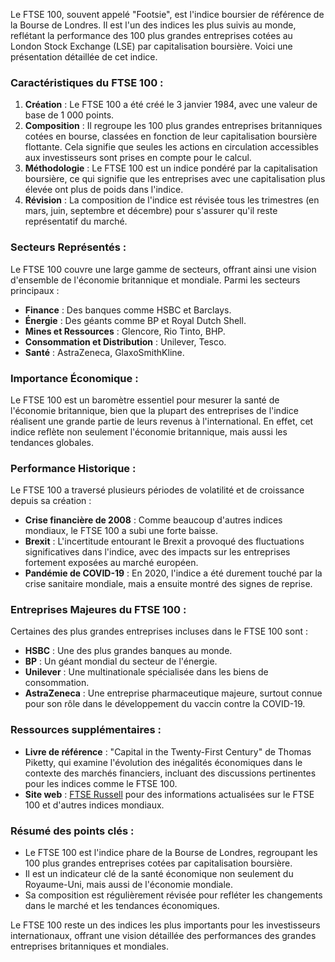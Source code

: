 Le FTSE 100, souvent appelé "Footsie", est l'indice boursier de référence de la Bourse de Londres. Il est l'un des indices les plus suivis au monde, reflétant la performance des 100 plus grandes entreprises cotées au London Stock Exchange (LSE) par capitalisation boursière. Voici une présentation détaillée de cet indice.

### Caractéristiques du FTSE 100 :

1. **Création** : Le FTSE 100 a été créé le 3 janvier 1984, avec une valeur de base de 1 000 points.
2. **Composition** : Il regroupe les 100 plus grandes entreprises britanniques cotées en bourse, classées en fonction de leur capitalisation boursière flottante. Cela signifie que seules les actions en circulation accessibles aux investisseurs sont prises en compte pour le calcul.
3. **Méthodologie** : Le FTSE 100 est un indice pondéré par la capitalisation boursière, ce qui signifie que les entreprises avec une capitalisation plus élevée ont plus de poids dans l'indice.
4. **Révision** : La composition de l'indice est révisée tous les trimestres (en mars, juin, septembre et décembre) pour s'assurer qu'il reste représentatif du marché.

### Secteurs Représentés :

Le FTSE 100 couvre une large gamme de secteurs, offrant ainsi une vision d'ensemble de l'économie britannique et mondiale. Parmi les secteurs principaux :
- **Finance** : Des banques comme HSBC et Barclays.
- **Énergie** : Des géants comme BP et Royal Dutch Shell.
- **Mines et Ressources** : Glencore, Rio Tinto, BHP.
- **Consommation et Distribution** : Unilever, Tesco.
- **Santé** : AstraZeneca, GlaxoSmithKline.

### Importance Économique :

Le FTSE 100 est un baromètre essentiel pour mesurer la santé de l'économie britannique, bien que la plupart des entreprises de l'indice réalisent une grande partie de leurs revenus à l'international. En effet, cet indice reflète non seulement l'économie britannique, mais aussi les tendances globales.

### Performance Historique :

Le FTSE 100 a traversé plusieurs périodes de volatilité et de croissance depuis sa création :
- **Crise financière de 2008** : Comme beaucoup d'autres indices mondiaux, le FTSE 100 a subi une forte baisse.
- **Brexit** : L'incertitude entourant le Brexit a provoqué des fluctuations significatives dans l'indice, avec des impacts sur les entreprises fortement exposées au marché européen.
- **Pandémie de COVID-19** : En 2020, l'indice a été durement touché par la crise sanitaire mondiale, mais a ensuite montré des signes de reprise.

### Entreprises Majeures du FTSE 100 :
Certaines des plus grandes entreprises incluses dans le FTSE 100 sont :
- **HSBC** : Une des plus grandes banques au monde.
- **BP** : Un géant mondial du secteur de l'énergie.
- **Unilever** : Une multinationale spécialisée dans les biens de consommation.
- **AstraZeneca** : Une entreprise pharmaceutique majeure, surtout connue pour son rôle dans le développement du vaccin contre la COVID-19.

### Ressources supplémentaires :
- **Livre de référence** : "Capital in the Twenty-First Century" de Thomas Piketty, qui examine l'évolution des inégalités économiques dans le contexte des marchés financiers, incluant des discussions pertinentes pour les indices comme le FTSE 100.
- **Site web** : [FTSE Russell](https://www.ftserussell.com/) pour des informations actualisées sur le FTSE 100 et d'autres indices mondiaux.

### Résumé des points clés :
- Le FTSE 100 est l'indice phare de la Bourse de Londres, regroupant les 100 plus grandes entreprises cotées par capitalisation boursière.
- Il est un indicateur clé de la santé économique non seulement du Royaume-Uni, mais aussi de l'économie mondiale.
- Sa composition est régulièrement révisée pour refléter les changements dans le marché et les tendances économiques.

Le FTSE 100 reste un des indices les plus importants pour les investisseurs internationaux, offrant une vision détaillée des performances des grandes entreprises britanniques et mondiales.
